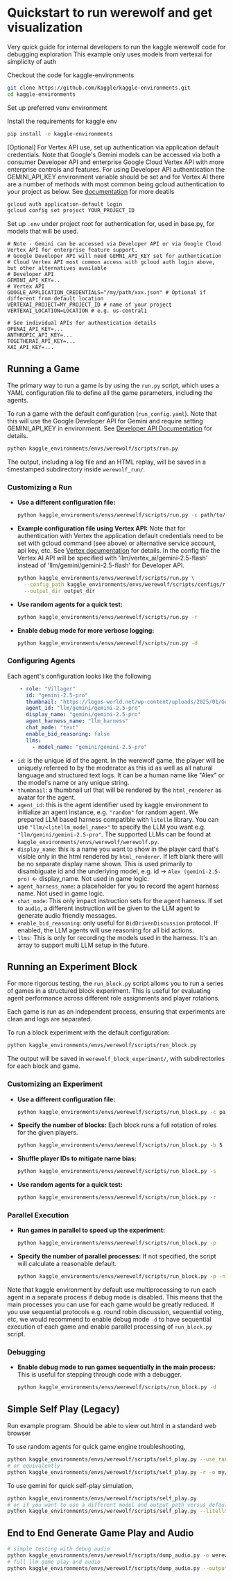 # Quickstart to run werewolf and get visualization

Very quick guide for internal developers to run the kaggle werewolf code for debugging exploration
This example only uses models from vertexai for simplicity of auth

Checkout the code for kaggle-environments
```bash
git clone https://github.com/Kaggle/kaggle-environments.git
cd kaggle-environments
```

Set up preferred venv environment

Install the requirements for kaggle env
```bash
pip install -e kaggle-environments
```

[Optional] For Vertex API use, set up authentication via application default credentials. Note that Google's
Gemini models can be accessed via both a consumer Developer API and enterprise Google Cloud Vertex API with more enterprise controls and features. For using Developer API authentication the GEMINI_API_KEY environment variable should be set and for Vertex AI there are a number of methods with most common being gcloud authentication to your project as below. See [documentation](https://ai.google.dev/gemini-api/docs/migrate-to-cloud) for more deatils
```bash
gcloud auth application-default login
gcloud config set project YOUR_PROJECT_ID
```

Set up `.env` under project root for authentication for, used in base.py, for models that will be used.
```
# Note - Gemini can be accessed via Developer API or via Google Cloud Vertex API for enterprise feature support.
# Google Developer API will need GEMNI_API_KEY set for authentication 
# Cloud Vertex API most common access with gcloud auth login above, but other alternatives available
# Developer API 
GEMINI_API_KEY=..
# Vertex API
GOOGLE_APPLICATION_CREDENTIALS="/my/path/xxx.json" # Optional if different from default location
VERTEXAI_PROJECT=MY_PROJECT_ID # name of your project
VERTEXAI_LOCATION=LOCATION # e.g. us-central1

# See individual APIs for authentication details
OPENAI_API_KEY=...
ANTHROPIC_API_KEY=...
TOGETHERAI_API_KEY=...
XAI_API_KEY=...
```

## Running a Game

The primary way to run a game is by using the `run.py` script, which uses a YAML configuration file to define all the game parameters, including the agents.

To run a game with the default configuration (`run_config.yaml`). Note that this will use the Google Developer API for Gemini and require setting GEMINI_API_KEY in environment. See [Developer API Documentation](https://ai.google.dev/gemini-api/docs/api-key) for details.
```bash
python kaggle_environments/envs/werewolf/scripts/run.py
```
The output, including a log file and an HTML replay, will be saved in a timestamped subdirectory inside `werewolf_run/`.

### Customizing a Run

- **Use a different configuration file:**
  ```bash
  python kaggle_environments/envs/werewolf/scripts/run.py -c path/to/your/config.yaml
  ```

- **Example configuration file using Vertex API:**
Note that for authentication with Vertex the application default credentials need to be set with gcloud command (see above) or alternative service account, api key, etc. See [Vertex documentation](https://cloud.google.com/vertex-ai/generative-ai/docs/start/api-keys) for details. In the config file the Vertex AI API will be specified with 'llm/vertex_ai/gemini-2.5-flash' instead of 'llm/gemini/gemini-2.5-flash' for Developer API. 
  ```bash
  python kaggle_environments/envs/werewolf/scripts/run.py \
    --config_path kaggle_environments/envs/werewolf/scripts/configs/run/vertex_api_example_config.yaml \
    --output_dir output_dir
  ```
- **Use random agents for a quick test:**
  ```bash
  python kaggle_environments/envs/werewolf/scripts/run.py -r
  ```

- **Enable debug mode for more verbose logging:**
  ```bash
  python kaggle_environments/envs/werewolf/scripts/run.py -d
  ```

### Configuring Agents
Each agent's configuration looks like the following
```yaml
    - role: "Villager"
      id: "gemini-2.5-pro"
      thumbnail: "https://logos-world.net/wp-content/uploads/2025/01/Google-Gemini-Symbol.png"
      agent_id: "llm/gemini/gemini-2.5-pro"
      display_name: "gemini/gemini-2.5-pro"
      agent_harness_name: "llm_harness"
      chat_mode: "text"
      enable_bid_reasoning: false
      llms:
        - model_name: "gemini/gemini-2.5-pro"
```
- `id`: is the unique id of the agent. In the werewolf game, the player will be uniquely 
refereed to by the moderator as this id as well as all natural language and structured text logs.
It can be a human name like "Alex" or the model's name or any unique string.
- `thumbnail`: a thumbnail url that will be rendered by the `html_renderer` as avatar for the agent.
- `agent_id`: this is the agent identifier used by kaggle environment to initialize an agent instance, e.g. `"random"` for random agent.
We prepared LLM based harness compatible with `litellm` library. You can use `"llm/<litellm_model_name>"` to specify the LLM you want e.g. `"llm/gemini/gemini-2.5-pro"`.
The supported LLMs can be found at `kaggle_environments/envs/werewolf/werewolf.py`.
- `display_name`: this is a name you want to show in the player card that's visible only in the html rendered by `html_renderer`.
If left blank there will be no separate display name shown. This is used primarily to disambiguate id and the underlying model, e.g. id -> `Alex (gemini-2.5-pro)` <- display_name. Not used in game logic.
- `agent_harness_name`: a placeholder for you to record the agent harness name. Not used in game logic.
- `chat_mode`: This only impact instruction sets for the agent harness. 
If set to `audio`, a different instruction will be given to the LLM agent to generate audio friendly messages.
- `enable_bid_reasoning`: only useful for `BidDrivenDiscussion` protocol. If enabled, the LLM agents will use reasoning for all bid actions.
- `llms`: This is only for recording the models used in the harness. It's an array to support multi LLM setup in the future.

## Running an Experiment Block

For more rigorous testing, the `run_block.py` script allows you to run a series of games in a structured block experiment. This is useful for evaluating agent performance across different role assignments and player rotations.

Each game is run as an independent process, ensuring that experiments are clean and logs are separated.

To run a block experiment with the default configuration:
```bash
python kaggle_environments/envs/werewolf/scripts/run_block.py
```
The output will be saved in `werewolf_block_experiment/`, with subdirectories for each block and game.

### Customizing an Experiment

- **Use a different configuration file:**
  ```bash
  python kaggle_environments/envs/werewolf/scripts/run_block.py -c path/to/your/config.yaml
  ```

- **Specify the number of blocks:**
  Each block runs a full rotation of roles for the given players.
  ```bash
  python kaggle_environments/envs/werewolf/scripts/run_block.py -b 5  # Runs 5 blocks
  ```

- **Shuffle player IDs to mitigate name bias:**
  ```bash
  python kaggle_environments/envs/werewolf/scripts/run_block.py -s
  ```

- **Use random agents for a quick test:**
  ```bash
  python kaggle_environments/envs/werewolf/scripts/run_block.py -r
  ```

### Parallel Execution

- **Run games in parallel to speed up the experiment:**
  ```bash
  python kaggle_environments/envs/werewolf/scripts/run_block.py -p
  ```

- **Specify the number of parallel processes:**
  If not specified, the script will calculate a reasonable default.
  ```bash
  python kaggle_environments/envs/werewolf/scripts/run_block.py -p -n 4
  ```

Note that kaggle environment by default use multiprocessing to run each agent in a separate process if debug mode is disabled. This means that the main processes you can use for each game would be greatly reduced. If you use sequential protocols e.g. round robin discussion, sequential voting, etc, we would recommend to enable debug mode `-d` to have sequential execution of each game and enable parallel processing of `run_block.py` script.

### Debugging

- **Enable debug mode to run games sequentially in the main process:**
  This is useful for stepping through code with a debugger.
  ```bash
  python kaggle_environments/envs/werewolf/scripts/run_block.py -d
  ```

## Simple Self Play (Legacy)

Run example program. Should be able to view out.html in a standard web browser

To use random agents for quick game engine troubleshooting,
```bash
python kaggle_environments/envs/werewolf/scripts/self_play.py --use_random_agent --output_dir my/path/to/replay/dir
# or equivalently
python kaggle_environments/envs/werewolf/scripts/self_play.py -r -o my/path/to/replay
```

To use gemini for quick self-play simulation,
```bash
python kaggle_environments/envs/werewolf/scripts/self_play.py
# or if you want to use a different model and output_path versus default
python kaggle_environments/envs/werewolf/scripts/self_play.py --litellm_model_path gemini/gemini-2.5-pro --brand gemini --output_dir my/path/to/replay/dir
```

## End to End Generate Game Play and Audio
```bash
# simple testing with debug audio
python kaggle_environments/envs/werewolf/scripts/dump_audio.py -o werewolf_replay_audio --debug-audio -r -s
# full llm game play and audio
python kaggle_environments/envs/werewolf/scripts/dump_audio.py --output_dir werewolf_replay_audio --shuffle_roles
```